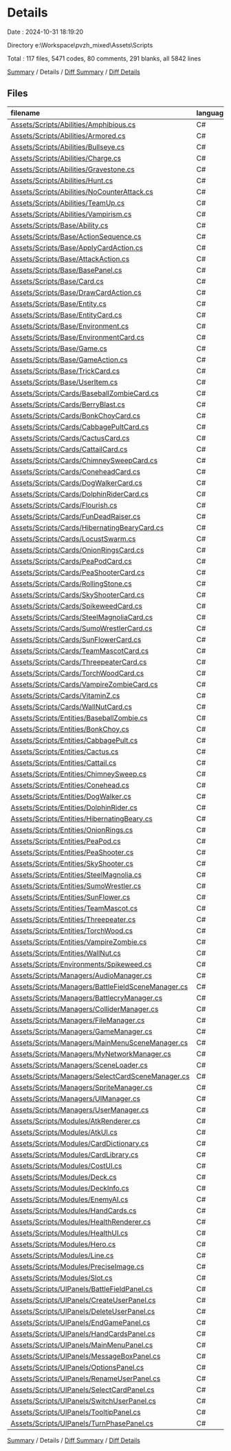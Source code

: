 # Details

Date : 2024-10-31 18:19:20

Directory e:\\Workspace\\pvzh_mixed\\Assets\\Scripts

Total : 117 files,  5471 codes, 80 comments, 291 blanks, all 5842 lines

[Summary](results.md) / Details / [Diff Summary](diff.md) / [Diff Details](diff-details.md)

## Files
| filename | language | code | comment | blank | total |
| :--- | :--- | ---: | ---: | ---: | ---: |
| [Assets/Scripts/Abilities/Amphibious.cs](/Assets/Scripts/Abilities/Amphibious.cs) | C# | 3 | 0 | 1 | 4 |
| [Assets/Scripts/Abilities/Armored.cs](/Assets/Scripts/Abilities/Armored.cs) | C# | 36 | 0 | 2 | 38 |
| [Assets/Scripts/Abilities/Bullseye.cs](/Assets/Scripts/Abilities/Bullseye.cs) | C# | 30 | 0 | 2 | 32 |
| [Assets/Scripts/Abilities/Charge.cs](/Assets/Scripts/Abilities/Charge.cs) | C# | 17 | 0 | 1 | 18 |
| [Assets/Scripts/Abilities/Gravestone.cs](/Assets/Scripts/Abilities/Gravestone.cs) | C# | 32 | 0 | 1 | 33 |
| [Assets/Scripts/Abilities/Hunt.cs](/Assets/Scripts/Abilities/Hunt.cs) | C# | 39 | 0 | 2 | 41 |
| [Assets/Scripts/Abilities/NoCounterAttack.cs](/Assets/Scripts/Abilities/NoCounterAttack.cs) | C# | 4 | 0 | 2 | 6 |
| [Assets/Scripts/Abilities/TeamUp.cs](/Assets/Scripts/Abilities/TeamUp.cs) | C# | 3 | 0 | 1 | 4 |
| [Assets/Scripts/Abilities/Vampirism.cs](/Assets/Scripts/Abilities/Vampirism.cs) | C# | 24 | 0 | 3 | 27 |
| [Assets/Scripts/Base/Ability.cs](/Assets/Scripts/Base/Ability.cs) | C# | 38 | 0 | 3 | 41 |
| [Assets/Scripts/Base/ActionSequence.cs](/Assets/Scripts/Base/ActionSequence.cs) | C# | 24 | 0 | 1 | 25 |
| [Assets/Scripts/Base/ApplyCardAction.cs](/Assets/Scripts/Base/ApplyCardAction.cs) | C# | 29 | 0 | 1 | 30 |
| [Assets/Scripts/Base/AttackAction.cs](/Assets/Scripts/Base/AttackAction.cs) | C# | 24 | 0 | 1 | 25 |
| [Assets/Scripts/Base/BasePanel.cs](/Assets/Scripts/Base/BasePanel.cs) | C# | 27 | 0 | 2 | 29 |
| [Assets/Scripts/Base/Card.cs](/Assets/Scripts/Base/Card.cs) | C# | 246 | 0 | 6 | 252 |
| [Assets/Scripts/Base/DrawCardAction.cs](/Assets/Scripts/Base/DrawCardAction.cs) | C# | 16 | 0 | 1 | 17 |
| [Assets/Scripts/Base/Entity.cs](/Assets/Scripts/Base/Entity.cs) | C# | 488 | 2 | 11 | 501 |
| [Assets/Scripts/Base/EntityCard.cs](/Assets/Scripts/Base/EntityCard.cs) | C# | 282 | 0 | 3 | 285 |
| [Assets/Scripts/Base/Environment.cs](/Assets/Scripts/Base/Environment.cs) | C# | 24 | 2 | 5 | 31 |
| [Assets/Scripts/Base/EnvironmentCard.cs](/Assets/Scripts/Base/EnvironmentCard.cs) | C# | 30 | 0 | 2 | 32 |
| [Assets/Scripts/Base/Game.cs](/Assets/Scripts/Base/Game.cs) | C# | 34 | 0 | 1 | 35 |
| [Assets/Scripts/Base/GameAction.cs](/Assets/Scripts/Base/GameAction.cs) | C# | 8 | 0 | 2 | 10 |
| [Assets/Scripts/Base/TrickCard.cs](/Assets/Scripts/Base/TrickCard.cs) | C# | 8 | 0 | 2 | 10 |
| [Assets/Scripts/Base/UserItem.cs](/Assets/Scripts/Base/UserItem.cs) | C# | 29 | 0 | 2 | 31 |
| [Assets/Scripts/Cards/BaseballZombieCard.cs](/Assets/Scripts/Cards/BaseballZombieCard.cs) | C# | 3 | 0 | 1 | 4 |
| [Assets/Scripts/Cards/BerryBlast.cs](/Assets/Scripts/Cards/BerryBlast.cs) | C# | 35 | 0 | 2 | 37 |
| [Assets/Scripts/Cards/BonkChoyCard.cs](/Assets/Scripts/Cards/BonkChoyCard.cs) | C# | 5 | 0 | 2 | 7 |
| [Assets/Scripts/Cards/CabbagePultCard.cs](/Assets/Scripts/Cards/CabbagePultCard.cs) | C# | 3 | 0 | 1 | 4 |
| [Assets/Scripts/Cards/CactusCard.cs](/Assets/Scripts/Cards/CactusCard.cs) | C# | 10 | 3 | 2 | 15 |
| [Assets/Scripts/Cards/CattailCard.cs](/Assets/Scripts/Cards/CattailCard.cs) | C# | 10 | 3 | 2 | 15 |
| [Assets/Scripts/Cards/ChimneySweepCard.cs](/Assets/Scripts/Cards/ChimneySweepCard.cs) | C# | 3 | 0 | 1 | 4 |
| [Assets/Scripts/Cards/ConeheadCard.cs](/Assets/Scripts/Cards/ConeheadCard.cs) | C# | 6 | 0 | 3 | 9 |
| [Assets/Scripts/Cards/DogWalkerCard.cs](/Assets/Scripts/Cards/DogWalkerCard.cs) | C# | 6 | 0 | 3 | 9 |
| [Assets/Scripts/Cards/DolphinRiderCard.cs](/Assets/Scripts/Cards/DolphinRiderCard.cs) | C# | 6 | 0 | 3 | 9 |
| [Assets/Scripts/Cards/Flourish.cs](/Assets/Scripts/Cards/Flourish.cs) | C# | 29 | 0 | 2 | 31 |
| [Assets/Scripts/Cards/FunDeadRaiser.cs](/Assets/Scripts/Cards/FunDeadRaiser.cs) | C# | 29 | 0 | 2 | 31 |
| [Assets/Scripts/Cards/HibernatingBearyCard.cs](/Assets/Scripts/Cards/HibernatingBearyCard.cs) | C# | 3 | 0 | 1 | 4 |
| [Assets/Scripts/Cards/LocustSwarm.cs](/Assets/Scripts/Cards/LocustSwarm.cs) | C# | 44 | 0 | 3 | 47 |
| [Assets/Scripts/Cards/OnionRingsCard.cs](/Assets/Scripts/Cards/OnionRingsCard.cs) | C# | 3 | 0 | 1 | 4 |
| [Assets/Scripts/Cards/PeaPodCard.cs](/Assets/Scripts/Cards/PeaPodCard.cs) | C# | 3 | 0 | 1 | 4 |
| [Assets/Scripts/Cards/PeaShooterCard.cs](/Assets/Scripts/Cards/PeaShooterCard.cs) | C# | 3 | 0 | 0 | 3 |
| [Assets/Scripts/Cards/RollingStone.cs](/Assets/Scripts/Cards/RollingStone.cs) | C# | 45 | 0 | 3 | 48 |
| [Assets/Scripts/Cards/SkyShooterCard.cs](/Assets/Scripts/Cards/SkyShooterCard.cs) | C# | 3 | 0 | 1 | 4 |
| [Assets/Scripts/Cards/SpikeweedCard.cs](/Assets/Scripts/Cards/SpikeweedCard.cs) | C# | 20 | 0 | 2 | 22 |
| [Assets/Scripts/Cards/SteelMagnoliaCard.cs](/Assets/Scripts/Cards/SteelMagnoliaCard.cs) | C# | 3 | 0 | 1 | 4 |
| [Assets/Scripts/Cards/SumoWrestlerCard.cs](/Assets/Scripts/Cards/SumoWrestlerCard.cs) | C# | 6 | 0 | 3 | 9 |
| [Assets/Scripts/Cards/SunFlowerCard.cs](/Assets/Scripts/Cards/SunFlowerCard.cs) | C# | 6 | 0 | 3 | 9 |
| [Assets/Scripts/Cards/TeamMascotCard.cs](/Assets/Scripts/Cards/TeamMascotCard.cs) | C# | 3 | 0 | 1 | 4 |
| [Assets/Scripts/Cards/ThreepeaterCard.cs](/Assets/Scripts/Cards/ThreepeaterCard.cs) | C# | 3 | 0 | 1 | 4 |
| [Assets/Scripts/Cards/TorchWoodCard.cs](/Assets/Scripts/Cards/TorchWoodCard.cs) | C# | 6 | 0 | 2 | 8 |
| [Assets/Scripts/Cards/VampireZombieCard.cs](/Assets/Scripts/Cards/VampireZombieCard.cs) | C# | 6 | 0 | 2 | 8 |
| [Assets/Scripts/Cards/VitaminZ.cs](/Assets/Scripts/Cards/VitaminZ.cs) | C# | 36 | 0 | 0 | 36 |
| [Assets/Scripts/Cards/WallNutCard.cs](/Assets/Scripts/Cards/WallNutCard.cs) | C# | 6 | 0 | 2 | 8 |
| [Assets/Scripts/Entities/BaseballZombie.cs](/Assets/Scripts/Entities/BaseballZombie.cs) | C# | 3 | 0 | 1 | 4 |
| [Assets/Scripts/Entities/BonkChoy.cs](/Assets/Scripts/Entities/BonkChoy.cs) | C# | 37 | 1 | 2 | 40 |
| [Assets/Scripts/Entities/CabbagePult.cs](/Assets/Scripts/Entities/CabbagePult.cs) | C# | 18 | 1 | 2 | 21 |
| [Assets/Scripts/Entities/Cactus.cs](/Assets/Scripts/Entities/Cactus.cs) | C# | 5 | 0 | 2 | 7 |
| [Assets/Scripts/Entities/Cattail.cs](/Assets/Scripts/Entities/Cattail.cs) | C# | 7 | 0 | 2 | 9 |
| [Assets/Scripts/Entities/ChimneySweep.cs](/Assets/Scripts/Entities/ChimneySweep.cs) | C# | 18 | 1 | 2 | 21 |
| [Assets/Scripts/Entities/Conehead.cs](/Assets/Scripts/Entities/Conehead.cs) | C# | 7 | 0 | 3 | 10 |
| [Assets/Scripts/Entities/DogWalker.cs](/Assets/Scripts/Entities/DogWalker.cs) | C# | 7 | 0 | 2 | 9 |
| [Assets/Scripts/Entities/DolphinRider.cs](/Assets/Scripts/Entities/DolphinRider.cs) | C# | 7 | 0 | 2 | 9 |
| [Assets/Scripts/Entities/HibernatingBeary.cs](/Assets/Scripts/Entities/HibernatingBeary.cs) | C# | 26 | 0 | 1 | 27 |
| [Assets/Scripts/Entities/OnionRings.cs](/Assets/Scripts/Entities/OnionRings.cs) | C# | 25 | 0 | 2 | 27 |
| [Assets/Scripts/Entities/PeaPod.cs](/Assets/Scripts/Entities/PeaPod.cs) | C# | 23 | 1 | 2 | 26 |
| [Assets/Scripts/Entities/PeaShooter.cs](/Assets/Scripts/Entities/PeaShooter.cs) | C# | 7 | 0 | 3 | 10 |
| [Assets/Scripts/Entities/SkyShooter.cs](/Assets/Scripts/Entities/SkyShooter.cs) | C# | 18 | 1 | 2 | 21 |
| [Assets/Scripts/Entities/SteelMagnolia.cs](/Assets/Scripts/Entities/SteelMagnolia.cs) | C# | 35 | 0 | 1 | 36 |
| [Assets/Scripts/Entities/SumoWrestler.cs](/Assets/Scripts/Entities/SumoWrestler.cs) | C# | 122 | 0 | 2 | 124 |
| [Assets/Scripts/Entities/SunFlower.cs](/Assets/Scripts/Entities/SunFlower.cs) | C# | 24 | 1 | 2 | 27 |
| [Assets/Scripts/Entities/TeamMascot.cs](/Assets/Scripts/Entities/TeamMascot.cs) | C# | 38 | 0 | 2 | 40 |
| [Assets/Scripts/Entities/Threepeater.cs](/Assets/Scripts/Entities/Threepeater.cs) | C# | 151 | 0 | 5 | 156 |
| [Assets/Scripts/Entities/TorchWood.cs](/Assets/Scripts/Entities/TorchWood.cs) | C# | 62 | 0 | 2 | 64 |
| [Assets/Scripts/Entities/VampireZombie.cs](/Assets/Scripts/Entities/VampireZombie.cs) | C# | 22 | 0 | 2 | 24 |
| [Assets/Scripts/Entities/WallNut.cs](/Assets/Scripts/Entities/WallNut.cs) | C# | 18 | 0 | 2 | 20 |
| [Assets/Scripts/Environments/Spikeweed.cs](/Assets/Scripts/Environments/Spikeweed.cs) | C# | 32 | 0 | 3 | 35 |
| [Assets/Scripts/Managers/AudioManager.cs](/Assets/Scripts/Managers/AudioManager.cs) | C# | 94 | 0 | 3 | 97 |
| [Assets/Scripts/Managers/BattleFieldSceneManager.cs](/Assets/Scripts/Managers/BattleFieldSceneManager.cs) | C# | 50 | 2 | 5 | 57 |
| [Assets/Scripts/Managers/BattlecryManager.cs](/Assets/Scripts/Managers/BattlecryManager.cs) | C# | 39 | 2 | 3 | 44 |
| [Assets/Scripts/Managers/ColliderManager.cs](/Assets/Scripts/Managers/ColliderManager.cs) | C# | 68 | 0 | 11 | 79 |
| [Assets/Scripts/Managers/FileManager.cs](/Assets/Scripts/Managers/FileManager.cs) | C# | 13 | 0 | 1 | 14 |
| [Assets/Scripts/Managers/GameManager.cs](/Assets/Scripts/Managers/GameManager.cs) | C# | 905 | 10 | 9 | 924 |
| [Assets/Scripts/Managers/MainMenuSceneManager.cs](/Assets/Scripts/Managers/MainMenuSceneManager.cs) | C# | 48 | 12 | 5 | 65 |
| [Assets/Scripts/Managers/MyNetworkManager.cs](/Assets/Scripts/Managers/MyNetworkManager.cs) | C# | 12 | 1 | 3 | 16 |
| [Assets/Scripts/Managers/SceneLoader.cs](/Assets/Scripts/Managers/SceneLoader.cs) | C# | 24 | 18 | 3 | 45 |
| [Assets/Scripts/Managers/SelectCardSceneManager.cs](/Assets/Scripts/Managers/SelectCardSceneManager.cs) | C# | 12 | 0 | 1 | 13 |
| [Assets/Scripts/Managers/SpriteManager.cs](/Assets/Scripts/Managers/SpriteManager.cs) | C# | 60 | 0 | 3 | 63 |
| [Assets/Scripts/Managers/UIManager.cs](/Assets/Scripts/Managers/UIManager.cs) | C# | 179 | 7 | 2 | 188 |
| [Assets/Scripts/Managers/UserManager.cs](/Assets/Scripts/Managers/UserManager.cs) | C# | 109 | 0 | 2 | 111 |
| [Assets/Scripts/Modules/AtkRenderer.cs](/Assets/Scripts/Modules/AtkRenderer.cs) | C# | 40 | 2 | 5 | 47 |
| [Assets/Scripts/Modules/AtkUI.cs](/Assets/Scripts/Modules/AtkUI.cs) | C# | 28 | 2 | 4 | 34 |
| [Assets/Scripts/Modules/CardDictionary.cs](/Assets/Scripts/Modules/CardDictionary.cs) | C# | 66 | 0 | 4 | 70 |
| [Assets/Scripts/Modules/CardLibrary.cs](/Assets/Scripts/Modules/CardLibrary.cs) | C# | 67 | 2 | 5 | 74 |
| [Assets/Scripts/Modules/CostUI.cs](/Assets/Scripts/Modules/CostUI.cs) | C# | 16 | 2 | 4 | 22 |
| [Assets/Scripts/Modules/Deck.cs](/Assets/Scripts/Modules/Deck.cs) | C# | 28 | 0 | 2 | 30 |
| [Assets/Scripts/Modules/DeckInfo.cs](/Assets/Scripts/Modules/DeckInfo.cs) | C# | 12 | 0 | 2 | 14 |
| [Assets/Scripts/Modules/EnemyAI.cs](/Assets/Scripts/Modules/EnemyAI.cs) | C# | 135 | 0 | 3 | 138 |
| [Assets/Scripts/Modules/HandCards.cs](/Assets/Scripts/Modules/HandCards.cs) | C# | 40 | 0 | 3 | 43 |
| [Assets/Scripts/Modules/HealthRenderer.cs](/Assets/Scripts/Modules/HealthRenderer.cs) | C# | 37 | 0 | 3 | 40 |
| [Assets/Scripts/Modules/HealthUI.cs](/Assets/Scripts/Modules/HealthUI.cs) | C# | 18 | 2 | 4 | 24 |
| [Assets/Scripts/Modules/Hero.cs](/Assets/Scripts/Modules/Hero.cs) | C# | 75 | 0 | 3 | 78 |
| [Assets/Scripts/Modules/Line.cs](/Assets/Scripts/Modules/Line.cs) | C# | 67 | 2 | 7 | 76 |
| [Assets/Scripts/Modules/PreciseImage.cs](/Assets/Scripts/Modules/PreciseImage.cs) | C# | 11 | 0 | 2 | 13 |
| [Assets/Scripts/Modules/Slot.cs](/Assets/Scripts/Modules/Slot.cs) | C# | 154 | 0 | 3 | 157 |
| [Assets/Scripts/UIPanels/BattleFieldPanel.cs](/Assets/Scripts/UIPanels/BattleFieldPanel.cs) | C# | 24 | 0 | 2 | 26 |
| [Assets/Scripts/UIPanels/CreateUserPanel.cs](/Assets/Scripts/UIPanels/CreateUserPanel.cs) | C# | 28 | 0 | 2 | 30 |
| [Assets/Scripts/UIPanels/DeleteUserPanel.cs](/Assets/Scripts/UIPanels/DeleteUserPanel.cs) | C# | 31 | 0 | 2 | 33 |
| [Assets/Scripts/UIPanels/EndGamePanel.cs](/Assets/Scripts/UIPanels/EndGamePanel.cs) | C# | 8 | 0 | 2 | 10 |
| [Assets/Scripts/UIPanels/HandCardsPanel.cs](/Assets/Scripts/UIPanels/HandCardsPanel.cs) | C# | 23 | 0 | 3 | 26 |
| [Assets/Scripts/UIPanels/MainMenuPanel.cs](/Assets/Scripts/UIPanels/MainMenuPanel.cs) | C# | 28 | 0 | 3 | 31 |
| [Assets/Scripts/UIPanels/MessageBoxPanel.cs](/Assets/Scripts/UIPanels/MessageBoxPanel.cs) | C# | 13 | 0 | 2 | 15 |
| [Assets/Scripts/UIPanels/OptionsPanel.cs](/Assets/Scripts/UIPanels/OptionsPanel.cs) | C# | 31 | 0 | 2 | 33 |
| [Assets/Scripts/UIPanels/RenameUserPanel.cs](/Assets/Scripts/UIPanels/RenameUserPanel.cs) | C# | 34 | 0 | 2 | 36 |
| [Assets/Scripts/UIPanels/SelectCardPanel.cs](/Assets/Scripts/UIPanels/SelectCardPanel.cs) | C# | 43 | 0 | 2 | 45 |
| [Assets/Scripts/UIPanels/SwitchUserPanel.cs](/Assets/Scripts/UIPanels/SwitchUserPanel.cs) | C# | 96 | 0 | 2 | 98 |
| [Assets/Scripts/UIPanels/TooltipPanel.cs](/Assets/Scripts/UIPanels/TooltipPanel.cs) | C# | 136 | 0 | 2 | 138 |
| [Assets/Scripts/UIPanels/TurnPhasePanel.cs](/Assets/Scripts/UIPanels/TurnPhasePanel.cs) | C# | 18 | 0 | 2 | 20 |

[Summary](results.md) / Details / [Diff Summary](diff.md) / [Diff Details](diff-details.md)